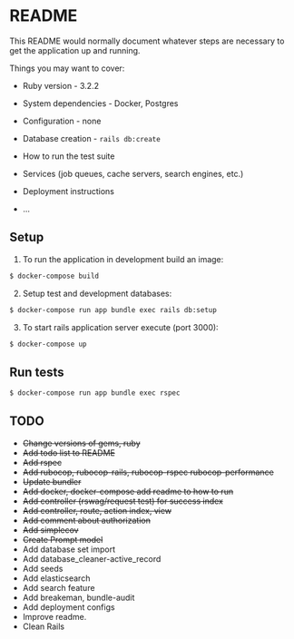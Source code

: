 # README

This README would normally document whatever steps are necessary to get the
application up and running.

Things you may want to cover:

* Ruby version - 3.2.2

* System dependencies - Docker, Postgres

* Configuration - none

* Database creation - `rails db:create`

* How to run the test suite

* Services (job queues, cache servers, search engines, etc.)

* Deployment instructions

* ...

## Setup 

1. To run the application in development build an image:
```bash
$ docker-compose build
```

2. Setup test and development databases:

```bash
$ docker-compose run app bundle exec rails db:setup
```

3. To start rails application server execute (port 3000):

```bash
$ docker-compose up
```

## Run tests
```bash
$ docker-compose run app bundle exec rspec
```

## TODO 

* <del> Change versions of gems, ruby </del>
* <del>Add todo list to README</del> 
* <del>Add rspec</del> 
* <del>Add rubocop, rubocop-rails, rubocop-rspec rubocop-performance</del>
* <del>Update bundler</del>
* <del>Add docker, docker-compose add readme to how to run</del>
* <del>Add controller (rswag/request test) for success index</del>
* <del>Add controller, route, action index, view</del>
* <del>Add comment about authorization</del>
* <del>Add simplecov </del>
* <del> Create Prompt model</del>
* Add database set import
* Add database_cleaner-active_record
* Add seeds
* Add elasticsearch
* Add search feature
* Add breakeman, bundle-audit
* Add deployment configs 
* Improve readme.  
* Clean Rails
